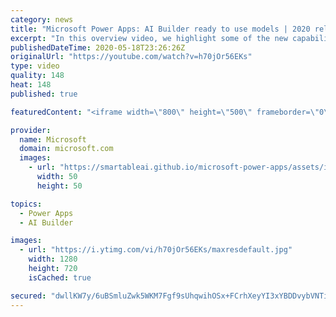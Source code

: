 ```yaml
---
category: news
title: "Microsoft Power Apps: AI Builder ready to use models | 2020 release wave 1 overview"
excerpt: "In this overview video, we highlight some of the new capabilities included in the latest update to Microsoft Power Apps, AI Builder ready to use models.     Here are the capabilities covered:   • Entity extraction helps you by identifying and extracting people, dates, places, locations, etc. from text"
publishedDateTime: 2020-05-18T23:26:26Z
originalUrl: "https://youtube.com/watch?v=h70jOr56EKs"
type: video
quality: 148
heat: 148
published: true

featuredContent: "<iframe width=\"800\" height=\"500\" frameborder=\"0\" src=\"https://www.youtube.com/embed/h70jOr56EKs\" allow=\"accelerometer; autoplay; encrypted-media; gyroscope; picture-in-picture\" allowfullscreen></iframe>"

provider:
  name: Microsoft
  domain: microsoft.com
  images:
    - url: "https://smartableai.github.io/microsoft-power-apps/assets/images/organizations/microsoft.com-50x50.jpg"
      width: 50
      height: 50

topics:
  - Power Apps
  - AI Builder

images:
  - url: "https://i.ytimg.com/vi/h70jOr56EKs/maxresdefault.jpg"
    width: 1280
    height: 720
    isCached: true

secured: "dwllKW7y/6uBSmluZwk5WKM7Fgf9sUhqwihOSx+FCrhXeyYI3xYBDDvybVNTiuSrCamR0IVkffrfRq186GLrHu4lARueuSAnA0QsbLZs21SlG+Y6LB5I0UKMbwqUGICyq44cikMg+gkpbsajIbxphx1xQaoncDO4Dd9rownWfD13f7PcNHlRFgGCJreImrOvNN0jG0ZhbyPWqRImV8AdJRksRHg2hCG3/u4unLSkRc2A58vaXeC1BFY+8IZt72w4yQ1WaoCUgjOvffAi5K2ECsm2YfIPu1BEy+XDa+/sbRQ1KVfdTXpdcbUXTH0Tu7akI8eKbBbq0fKkuFnjR4His8XEKJwTWtU8HATuQJoOx88dm5Z4nmJBhUJoTp3qEw38ItN6fo9xCq20oZmlsKrRwVBsF1EsjFFP044ERMfPWxpSREZS4Q7Ibe8qckrY17Uj;pxGsmTraa0iP73JA5QVK1g=="
---
```


